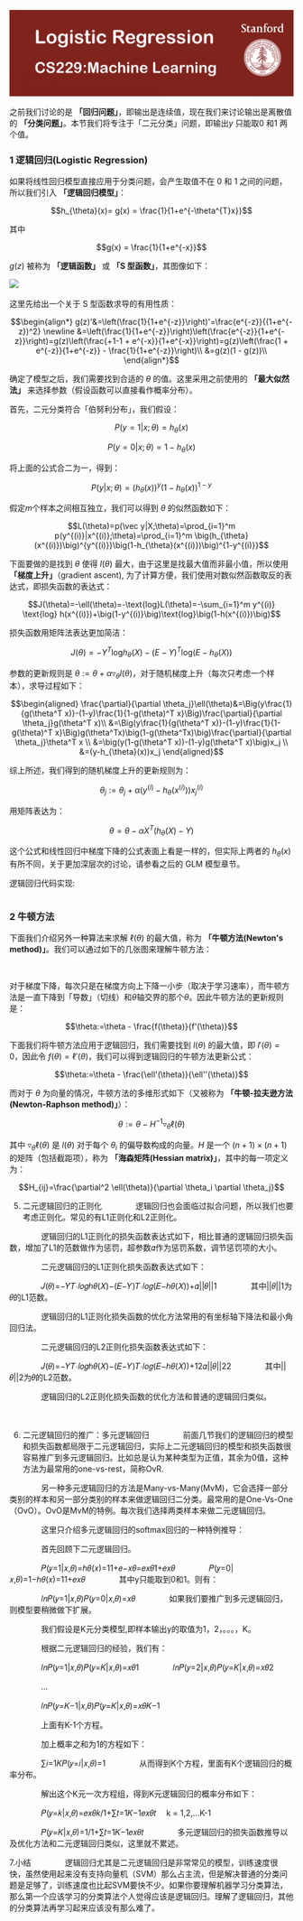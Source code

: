 ![](pic/logisticRegression.jpeg)

之前我们讨论的是 **「回归问题」**，即输出是连续值，现在我们来讨论输出是离散值的 **「分类问题」**。本节我们将专注于「二元分类」问题，即输出$y$ 只能取0 和1 两个值。

### 1 逻辑回归(Logistic Regression)

如果将线性回归模型直接应用于分类问题，会产生取值不在 0 和 1 之间的问题，所以我们引入 **「逻辑回归模型」**：

$$h_{\theta}(x)= g(x) = \frac{1}{1+e^{-\theta^{T}x}}$$

其中

$$g(x) = \frac{1}{1+e^{-x}}$$

$g(z)$ 被称为 **「逻辑函数」** 或 **「S 型函数」**，其图像如下：

![](https://img.halfrost.com/Blog/ArticleImage/69_8.png)

这里先给出一个关于 S 型函数求导的有用性质：

$$\begin{align*}
g(z)'&=\left(\frac{1}{1+e^{-z}}\right)'=\frac{e^{-z}}{(1+e^{-z})^2} \newline &=\left(\frac{1}{1+e^{-z}}\right)\left(\frac{e^{-z}}{1+e^{-z}}\right)=g(z)\left(\frac{+1-1 + e^{-x}}{1+e^{-x}}\right)=g(z)\left(\frac{1 + e^{-z}}{1+e^{-z}} - \frac{1}{1+e^{-z}}\right)\\
&=g(z)(1 - g(z))\\
\end{align*}$$

确定了模型之后，我们需要找到合适的 $\theta$ 的值。这里采用之前使用的 **「最大似然法」** 来选择参数（假设函数可以直接看作概率分布）。

首先，二元分类符合「伯努利分布」，我们假设：

$$P(y=1|x;\theta)=h_{\theta}(x)$$

$$P(y=0|x;\theta)=1-h_{\theta}(x)$$

将上面的公式合二为一，得到：

$$P(y|x;\theta)=\big(h_{\theta}(x)\big)^y (1-h_{\theta}(x))^{1-y}$$

假定$m$个样本之间相互独立，我们可以得到 $\theta$ 的似然函数如下：

$$L(\theta)=p(\vec y|X;\theta)=\prod_{i=1}^m p(y^{(i)}|x^{(i)};\theta)=\prod_{i=1}^m \big(h_{\theta}(x^{(i)})\big)^{y^{(i)}}\big(1-h_{\theta}(x^{(i)})\big)^{1-y^{(i)}}$$

下面要做的是找到 $\theta$ 使得 $l(\theta)$ 最大，由于这里是找最大值而非最小值，所以使用 **「梯度上升」**（gradient ascent), 为了计算方便，我们使用对数似然函数取反的表达式，即损失函数的表达式：

$$J(\theta)=-\ell(\theta)=-\text{log}L(\theta)=-\sum_{i=1}^m y^{(i)} \text{log} h(x^{(i)})+\big(1-y^{(i)}\big)\text{log}\big(1-h(x^{(i)})\big)$$

损失函数用矩阵法表达更加简洁：

$$J(\theta)=-Y^T \text{log} h_{\theta}(X)-(E-Y)^T\text{log}(E-h_{\theta}(X))$$

参数的更新规则是 $\theta:=\theta+\alpha \triangledown_{\theta} l(\theta)$，对于随机梯度上升（每次只考虑一个样本），求导过程如下：

$$\begin{aligned}
\frac{\partial}{\partial \theta_j}\ell(\theta)&=\Big(y\frac{1}{g(\theta^T x)}-(1-y)\frac{1}{1-g(\theta)^T x}\Big)\frac{\partial}{\partial \theta_j}g(\theta^T x)\\
&=\Big(y\frac{1}{g(\theta^T x)}-(1-y)\frac{1}{1-g(\theta)^T x}\Big)g(\theta^Tx)\big(1-g(\theta^Tx)\big)\frac{\partial}{\partial \theta_j}\theta^T x \\
&=\big(y(1-g(\theta^T x))-(1-y)g(\theta^T x)\big)x_j \\
&=(y-h_{\theta}(x))x_j
\end{aligned}$$

综上所述，我们得到的随机梯度上升的更新规则为：

$$\theta_j:=\theta_j+\alpha\big(y^{(i)}-h_{\theta}(x^{(i)})\big)x_j^{(i)}$$

用矩阵表达为：

$$\theta = \theta - \alpha X^T(h_{\theta}(X)-Y)$$

这个公式和线性回归中梯度下降的公式表面上看是一样的，但实际上两者的 $h_{\theta}(x)$ 有所不同，关于更加深层次的讨论，请参看之后的 GLM 模型章节。

逻辑回归代码实现:

```

```

### 2 牛顿方法

下面我们介绍另外一种算法来求解 $\ell(\theta)$ 的最大值，称为 **「牛顿方法(Newton's method)」**。我们可以通过如下的几张图来理解牛顿方法：

![]()

对于梯度下降，每次只是在梯度方向上下降一小步（取决于学习速率），而牛顿方法是一直下降到「导数」（切线）和$\theta$轴交界的那个$\theta$。因此牛顿方法的更新规则是：

$$\theta:=\theta - \frac{f(\theta)}{f'(\theta)}$$

下面我们将牛顿方法应用于逻辑回归，我们需要找到 $l(\theta)$ 的最大值，即 $l'(\theta)=0$，因此令 $f(\theta)=\ell'(\theta)$，我们可以得到逻辑回归的牛顿方法更新公式：

$$\theta:=\theta - \frac{\ell'(\theta)}{\ell''(\theta)}$$

而对于 $\theta$ 为向量的情况，牛顿方法的多维形式如下（又被称为 **「牛顿-拉夫逊方法(Newton-Raphson method)」**）：

$$\theta:=\theta-H^{-1} \triangledown_{\theta}\ell(\theta)$$

其中 $\triangledown_{\theta}\ell(\theta)$ 是 $l(\theta)$ 对于每个 $\theta_i$ 的偏导数构成的向量。$H$ 是一个 $(n+1)\times (n+1)$ 的矩阵（包括截距项），称为 **「海森矩阵(Hessian matrix)」**，其中的每一项定义为：

$$H_{ij}=\frac{\partial^2 \ell(\theta)}{\partial \theta_i \partial \theta_j}$$


 

5. 二元逻辑回归的正则化
　　　　逻辑回归也会面临过拟合问题，所以我们也要考虑正则化。常见的有L1正则化和L2正则化。

　　　　逻辑回归的L1正则化的损失函数表达式如下，相比普通的逻辑回归损失函数，增加了L1的范数做作为惩罚，超参数𝛼作为惩罚系数，调节惩罚项的大小。

　　　　二元逻辑回归的L1正则化损失函数表达式如下：

　　　　𝐽(𝜃)=−𝑌𝑇∙𝑙𝑜𝑔ℎ𝜃(𝑋)−(𝐸−𝑌)𝑇∙𝑙𝑜𝑔(𝐸−ℎ𝜃(𝑋))+𝛼||𝜃||1
　　　　其中||𝜃||1为𝜃的L1范数。

　　　　逻辑回归的L1正则化损失函数的优化方法常用的有坐标轴下降法和最小角回归法。

 

　　　　二元逻辑回归的L2正则化损失函数表达式如下：

　　　　𝐽(𝜃)=−𝑌𝑇∙𝑙𝑜𝑔ℎ𝜃(𝑋)−(𝐸−𝑌)𝑇∙𝑙𝑜𝑔(𝐸−ℎ𝜃(𝑋))+12𝛼||𝜃||22
　　　　其中||𝜃||2为𝜃的L2范数。

　　　　逻辑回归的L2正则化损失函数的优化方法和普通的逻辑回归类似。

　　　　

6. 二元逻辑回归的推广：多元逻辑回归
　　　　前面几节我们的逻辑回归的模型和损失函数都局限于二元逻辑回归，实际上二元逻辑回归的模型和损失函数很容易推广到多元逻辑回归。比如总是认为某种类型为正值，其余为0值，这种方法为最常用的one-vs-rest，简称OvR.

　　　　另一种多元逻辑回归的方法是Many-vs-Many(MvM)，它会选择一部分类别的样本和另一部分类别的样本来做逻辑回归二分类。最常用的是One-Vs-One（OvO）。OvO是MvM的特例。每次我们选择两类样本来做二元逻辑回归。

　　　　这里只介绍多元逻辑回归的softmax回归的一种特例推导：

　　　　首先回顾下二元逻辑回归。

　　　　𝑃(𝑦=1|𝑥,𝜃)=ℎ𝜃(𝑥)=11+𝑒−𝑥𝜃=𝑒𝑥𝜃1+𝑒𝑥𝜃
　　　　𝑃(𝑦=0|𝑥,𝜃)=1−ℎ𝜃(𝑥)=11+𝑒𝑥𝜃
　　　　其中y只能取到0和1。则有：

　　　　𝑙𝑛𝑃(𝑦=1|𝑥,𝜃)𝑃(𝑦=0|𝑥,𝜃)=𝑥𝜃
　　　　如果我们要推广到多元逻辑回归，则模型要稍微做下扩展。

　　　　我们假设是K元分类模型,即样本输出y的取值为1，2，。。。，K。

　　　　根据二元逻辑回归的经验，我们有：

　　　　𝑙𝑛𝑃(𝑦=1|𝑥,𝜃)𝑃(𝑦=𝐾|𝑥,𝜃)=𝑥𝜃1
　　　　𝑙𝑛𝑃(𝑦=2|𝑥,𝜃)𝑃(𝑦=𝐾|𝑥,𝜃)=𝑥𝜃2　

　　　　...

　　　　𝑙𝑛𝑃(𝑦=𝐾−1|𝑥,𝜃)𝑃(𝑦=𝐾|𝑥,𝜃)=𝑥𝜃𝐾−1　

　　　　上面有K-1个方程。

　　　　加上概率之和为1的方程如下：

　　　　∑𝑖=1𝐾𝑃(𝑦=𝑖|𝑥,𝜃)=1
　　　　从而得到K个方程，里面有K个逻辑回归的概率分布。

　　　　解出这个K元一次方程组，得到K元逻辑回归的概率分布如下：

　　　　𝑃(𝑦=𝑘|𝑥,𝜃)=𝑒𝑥𝜃𝑘/1+∑𝑡=1𝐾−1𝑒𝑥𝜃𝑡　 k = 1,2,...K-1

　　　　𝑃(𝑦=𝐾|𝑥,𝜃)=1/1+∑𝑡=1𝐾−1𝑒𝑥𝜃𝑡
　　　　多元逻辑回归的损失函数推导以及优化方法和二元逻辑回归类似，这里就不累述。

7.小结
　　　　逻辑回归尤其是二元逻辑回归是非常常见的模型，训练速度很快，虽然使用起来没有支持向量机（SVM）那么占主流，但是解决普通的分类问题是足够了，训练速度也比起SVM要快不少。如果你要理解机器学习分类算法，那么第一个应该学习的分类算法个人觉得应该是逻辑回归。理解了逻辑回归，其他的分类算法再学习起来应该没有那么难了。
